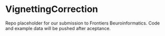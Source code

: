 # VignettingCorrection
Repo placeholder for our submission to Frontiers Beuroinformatics. Code and example data will be pushed after aceptance.
